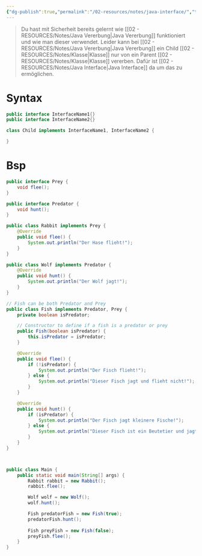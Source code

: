 ```yaml
---
{"dg-publish":true,"permalink":"/02-resources/notes/java-interface/","tags":["code/java","code/OOP/vererbung"],"updated":"2024-11-09T22:59:19.000+01:00"}
---
```


>Du hast mit Sicherheit bereits gelernt wie [[02 - RESOURCES/Notes/Java Vererbung\|Java Vererbung]] funktioniert und wie man dieser verwendet.
>Leider kann bei [[02 - RESOURCES/Notes/Java Vererbung\|Java Vererbung]] ein Child [[02 - RESOURCES/Notes/Klasse\|Klasse]] nur von ein Parent [[02 - RESOURCES/Notes/Klasse\|Klasse]] vererben.
>Dafür ist [[02 - RESOURCES/Notes/Java Interface\|Java Interface]] da um das zu ermöglichen.

# Syntax

```java
public interface InterfaceName1{}
public interface InterfaceName2{}

class Child implements InterfaceName1, InterfaceName2 {

}
```


# Bsp
```java
public interface Prey {
    void flee();
}

public interface Predator {
    void hunt();
}

public class Rabbit implements Prey {
    @Override
    public void flee() {
        System.out.println("Der Hase flieht!");
    }
}

public class Wolf implements Predator {
    @Override
    public void hunt() {
        System.out.println("Der Wolf jagt!");
    }
}

// Fish can be both Predator and Prey
public class Fish implements Predator, Prey {
    private boolean isPredator;

    // Constructor to define if a fish is a predator or prey
    public Fish(boolean isPredator) {
        this.isPredator = isPredator;
    }

    @Override
    public void flee() {
        if (!isPredator) {
            System.out.println("Der Fisch flieht!");
        } else {
            System.out.println("Dieser Fisch jagt und flieht nicht!");
        }
    }

    @Override
    public void hunt() {
        if (isPredator) {
            System.out.println("Der Fisch jagt kleinere Fische!");
        } else {
            System.out.println("Dieser Fisch ist ein Beutetier und jagt nicht!");
        }
    }
}



public class Main {
    public static void main(String[] args) {
        Rabbit rabbit = new Rabbit();
        rabbit.flee();

        Wolf wolf = new Wolf();
        wolf.hunt();

        Fish predatorFish = new Fish(true);
        predatorFish.hunt();
        
        Fish preyFish = new Fish(false);
        preyFish.flee();
    }
}

```